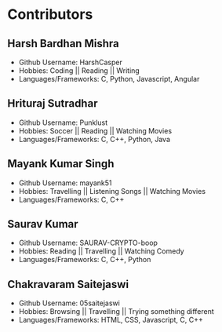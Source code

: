 # Contributors

## Harsh Bardhan Mishra 
- Github Username: HarshCasper
- Hobbies: Coding || Reading || Writing 
- Languages/Frameworks: C, Python, Javascript, Angular 

## Hrituraj Sutradhar
- Github Username: Punklust
- Hobbies: Soccer || Reading || Watching Movies 
- Languages/Frameworks: C, C++, Python, Java 

## Mayank Kumar Singh
- Github Username: mayank51
- Hobbies: Travelling || Listening Songs || Watching Movies 
- Languages/Frameworks: C, C++

## Saurav Kumar 
- Github Username: SAURAV-CRYPTO-boop
- Hobbies: Reading || Travelling || Watching Comedy
- Languages/Frameworks: C, C++, Python

##  Chakravaram Saitejaswi
- Github Username: 05saitejaswi
- Hobbies: Browsing || Travelling || Trying something different
- Languages/Frameworks: HTML, CSS, Javascript, C, C++
